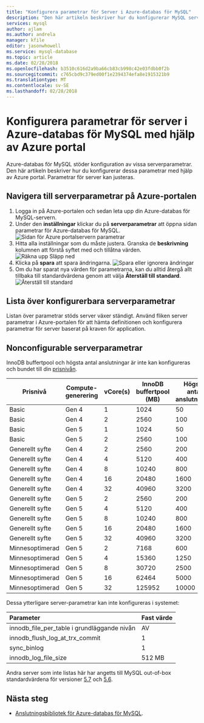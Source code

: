 ```yaml
---
title: "Konfigurera parametrar för Server i Azure-databas för MySQL"
description: "Den här artikeln beskriver hur du konfigurerar MySQL serverparametrar i Azure-databas för MySQL med Azure-portalen."
services: mysql
author: ajlam
ms.author: andrela
manager: kfile
editor: jasonwhowell
ms.service: mysql-database
ms.topic: article
ms.date: 02/28/2018
ms.openlocfilehash: b3510c616d2a9ba66cb83cb998c42e03fdbb0f2b
ms.sourcegitcommit: c765cbd9c379ed00f1e2394374efa8e1915321b9
ms.translationtype: MT
ms.contentlocale: sv-SE
ms.lasthandoff: 02/28/2018
---
```

# <a name="how-to-configure-server-parameters-in-azure-database-for-mysql-by-using-the-azure-portal"></a>Konfigurera parametrar för server i Azure-databas för MySQL med hjälp av Azure portal

Azure-databas för MySQL stöder konfiguration av vissa serverparametrar. Den här artikeln beskriver hur du konfigurerar dessa parametrar med hjälp av Azure portal. Parametrar för server kan justeras. 

## <a name="navigate-to-server-parameters-on-azure-portal"></a>Navigera till serverparametrar på Azure-portalen
1. Logga in på Azure-portalen och sedan leta upp din Azure-databas för MySQL-servern.
2. Under den **inställningar** klickar du på **serverparametrar** att öppna sidan parametrar för Azure-databas för MySQL.
![Sidan för Azure portalservern parametrar](./media/howto-server-parameters/auzre-portal-server-parameters.png)
3. Hitta alla inställningar som du måste justera. Granska de **beskrivning** kolumnen att förstå syftet med och tillåtna värden. 
![Räkna upp Släpp ned](./media/howto-server-parameters/3-toggle_parameter.png)
4. Klicka på **spara** att spara ändringarna.
![Spara eller ignorera ändringar](./media/howto-server-parameters/4-save_parameters.png)
5. Om du har sparat nya värden för parametrarna, kan du alltid återgå allt tillbaka till standardvärdena genom att välja **Återställ till standard**.
![Återställ till standard](./media/howto-server-parameters/5-reset_parameters.png)


## <a name="list-of-configurable-server-parameters"></a>Lista över konfigurerbara serverparametrar

Listan över parametrar stöds server växer ständigt. Använd fliken server parametrar i Azure-portalen för att hämta definitionen och konfigurera parametrar för server baserat på kraven för application. 

## <a name="nonconfigurable-server-parameters"></a>Nonconfigurable serverparametrar
InnoDB buffertpool och högsta antal anslutningar är inte kan konfigureras och bundet till din [prisnivån](concepts-service-tiers.md). 

|**Prisnivå**| **Compute-generering**|**vCore(s)**|**InnoDB buffertpool (MB)**| **Högsta antal anslutningar**|
|---|---|---|---|--|
|Basic| Gen 4| 1| 1024| 50 |
|Basic| Gen 4| 2| 2560| 100 |
|Basic| Gen 5| 1| 1024| 50 |
|Basic| Gen 5| 2| 2560| 100 |
|Generellt syfte| Gen 4| 2| 2560| 200|
|Generellt syfte| Gen 4| 4| 5120| 400|
|Generellt syfte| Gen 4| 8| 10240| 800|
|Generellt syfte| Gen 4| 16| 20480| 1600|
|Generellt syfte| Gen 4| 32| 40960| 3200|
|Generellt syfte| Gen 5| 2| 2560| 200|
|Generellt syfte| Gen 5| 4| 5120| 400|
|Generellt syfte| Gen 5| 8| 10240| 800|
|Generellt syfte| Gen 5| 16| 20480| 1600|
|Generellt syfte| Gen 5| 32| 40960| 3200|
|Minnesoptimerad| Gen 5| 2| 7168| 600|
|Minnesoptimerad| Gen 5| 4| 15360| 1250|
|Minnesoptimerad| Gen 5| 8| 30720| 2500|
|Minnesoptimerad| Gen 5| 16| 62464| 5000|
|Minnesoptimerad| Gen 5| 32| 125952| 10000| 

Dessa ytterligare server-parametrar kan inte konfigureras i systemet:

|**Parameter**|**Fast värde**|
| :------------------------ | :-------- |
|innodb_file_per_table i grundläggande nivån|AV|
|innodb_flush_log_at_trx_commit|1|
|sync_binlog|1|
|innodb_log_file_size|512 MB|

Andra server som inte listas här har angetts till MySQL out-of-box standardvärdena för versioner [5.7](https://dev.mysql.com/doc/refman/5.7/en/innodb-parameters.html) och [5.6](https://dev.mysql.com/doc/refman/5.6/en/innodb-parameters.html).

## <a name="next-steps"></a>Nästa steg
- [Anslutningsbibliotek för Azure-databas för MySQL](concepts-connection-libraries.md).
